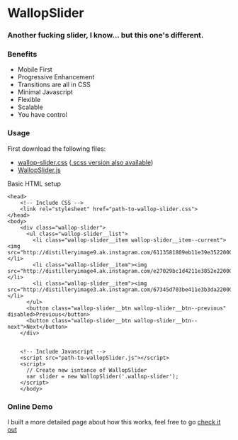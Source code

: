 # WallopSlider

### Another fucking slider, I know... but this one's different.

### Benefits
- Mobile First
- Progressive Enhancement
- Transitions are all in CSS
- Minimal Javascript
- Flexible
- Scalable
- You have control

### Usage
First download the following files:

- [wallop-slider.css](https://github.com/peduarte/wallop-slider/blob/master/css/wallop-slider.css) ([.scss version also available](https://github.com/peduarte/wallop-slider/blob/master/css/wallop-slider.scss))
- [WallopSlider.js](https://github.com/peduarte/wallop-slider/blob/master/scripts/wallopSlider.js)

Basic HTML setup

	<head>
		<!-- Include CSS -->
		<link rel="stylesheet" href="path-to-wallop-slider.css">
	</head>
	<body>
		<div class="wallop-slider">
		  <ul class="wallop-slider__list">
			<li class="wallop-slider__item wallop-slider__item--current"><img src="http://distilleryimage9.ak.instagram.com/6113581809eb11e39e3522000a9f18ab_7.jpg"></li>
		    <li class="wallop-slider__item"><img src="http://distilleryimage4.ak.instagram.com/e27029bc1d4211e3852e22000ae90903_7.jpg"></li>
		    <li class="wallop-slider__item"><img src="http://distilleryimage3.ak.instagram.com/67345d703be411e3b3da22000aa804fa_8.jpg"></li>
		  </ul>
		  <button class="wallop-slider__btn wallop-slider__btn--previous" disabled>Previous</button>
		  <button class="wallop-slider__btn wallop-slider__btn--next">Next</button>
		</div>
      
      
		<!-- Include Javascript -->
		<script src="path-to-wallopSlider.js"></script>
		<script>
		  // Create new isntance of WallopSlider
		  var slider = new WallopSlider('.wallop-slider');
		</script>
      	</body>
      	

### Online Demo
I built a more detailed page about how this works, feel free to go [check it out](http://pedroduarte.me/wallop-slider)